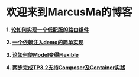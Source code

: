 ﻿# 欢迎来到MarcusMa的博客
 
**1. [论如何实现一个低配版的路由组件](https://github.com/marcus-ma/myBlog/issues/1)**

**2. [一个依赖注入demo的简单实现](https://github.com/marcus-ma/myBlog/issues/2)**

**3. [论如何使Model变得Flexible](https://github.com/marcus-ma/myBlog/issues/3)**

**4. [两步完成TP3.2支持Composer及Container实践](https://github.com/marcus-ma/myBlog/issues/4)**

